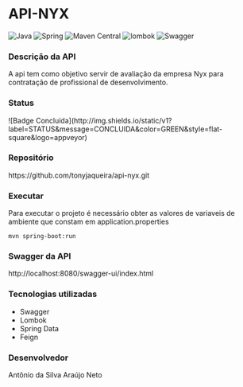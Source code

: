 <h1>API-NYX</h1>

![Java](https://img.shields.io/badge/java-version%2017-blue)
![Spring](https://img.shields.io/badge/spring-version%202.7.12-blueviolet)
![Maven Central](https://img.shields.io/badge/maven-version%203.8.1-green)
![lombok](https://img.shields.io/badge/lombok-version%201.18.24-orange)
![Swagger](https://img.shields.io/badge/swagger-version%203.0.0-orange)

<h3>Descrição da API</h3>
A api tem como objetivo servir de avaliação da empresa Nyx para contratação de profissional de desenvolvimento.

<h3>Status</h3>
![Badge Concluída](http://img.shields.io/static/v1?label=STATUS&message=CONCLUIDA&color=GREEN&style=flat-square&logo=appveyor)

<h3>Repositório</h3>
https://github.com/tonyjaqueira/api-nyx.git

<h3>Executar</h3>

Para executar o projeto é necessário obter as valores de variaveis de ambiente que constam em application.properties

```shell
mvn spring-boot:run
```

<h3>Swagger da API</h3>
http://localhost:8080/swagger-ui/index.html


<h3>Tecnologias utilizadas</h3>

* Swagger
* Lombok
* Spring Data
* Feign

<h3>Desenvolvedor</h3>
Antônio da Silva Araújo Neto
